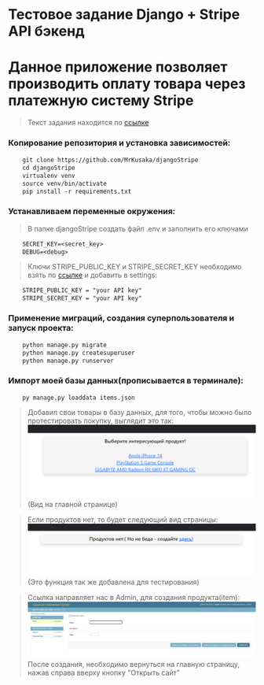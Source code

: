 # Тестовое задание Django + Stripe API бэкенд
# Данное приложение позволяет производить оплату товара через платежную систему Stripe
>Текст задания находится по [ссылке](https://github.com/MrKusaka/Django-Stripe/blob/master/Task.pdf)
### Копирование репозитория и установка зависимостей:
        git clone https://github.com/MrKusaka/djangoStripe
        cd djangoStripe
        virtualenv venv
        source venv/bin/activate
        pip install -r requirements.txt
### Устанавливаем переменные окружения:
>В папке djangoStripe создать файл .env и заполнить eго ключами

        SECRET_KEY=<secret_key>
        DEBUG=<debug>
> Ключи STRIPE_PUBLIC_KEY и STRIPE_SECRET_KEY необходимо взять по [ссылке](https://dashboard.stripe.com/test/apikeys) и добавить в settings:

        STRIPE_PUBLIC_KEY = "your API key"
        STRIPE_SECRET_KEY = "your API key"

### Применение миграций, создания суперпользователя и запуск проекта:
        python manage.py migrate
        python manage.py createsuperuser
        python manage.py runserver

### Импорт моей базы данных(прописывается в терминале):
        py manage.py loaddata items.json
>Добавил свои товары в базу данных, для того, чтобы можно было протестировать покупку, выглядит это так:
![img.png](img.png)
>(Вид на главной странице)

>Если продуктов нет, то будет следующий вид страницы:
![img_1.png](img_1.png)
(Это функция так же добавлена для тестирования)

> Ссылка направляет нас в Admin, для создания продукта(item):
![img_2.png](img_2.png)
> После создания, необходимо вернуться на главную страницу, нажав справа вверху кнопку "Открыть сайт"